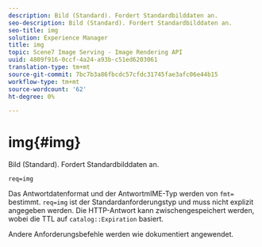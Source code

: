 ```yaml
---
description: Bild (Standard). Fordert Standardbilddaten an.
seo-description: Bild (Standard). Fordert Standardbilddaten an.
seo-title: img
solution: Experience Manager
title: img
topic: Scene7 Image Serving - Image Rendering API
uuid: 4809f916-0ccf-4a24-a93b-c51ed6203061
translation-type: tm+mt
source-git-commit: 7bc7b3a86fbcdc57cfdc31745fae3afc06e44b15
workflow-type: tm+mt
source-wordcount: '62'
ht-degree: 0%

---
```



# img{#img}

Bild (Standard). Fordert Standardbilddaten an.

`req=img`

Das Antwortdatenformat und der AntwortmIME-Typ werden von `fmt=` bestimmt. `req=img` ist der Standardanforderungstyp und muss nicht explizit angegeben werden. Die HTTP-Antwort kann zwischengespeichert werden, wobei die TTL auf `catalog::Expiration` basiert.

Andere Anforderungsbefehle werden wie dokumentiert angewendet.
